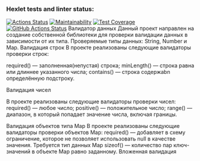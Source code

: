 ### Hexlet tests and linter status:
[![Actions Status](https://github.com/fedorovaea18/java-project-78/actions/workflows/hexlet-check.yml/badge.svg)](https://github.com/fedorovaea18/java-project-78/actions)
[![Maintainability](https://api.codeclimate.com/v1/badges/f98370da14866d304cd0/maintainability)](https://codeclimate.com/github/fedorovaea18/java-project-78/maintainability)
[![Test Coverage](https://api.codeclimate.com/v1/badges/f98370da14866d304cd0/test_coverage)](https://codeclimate.com/github/fedorovaea18/java-project-78/test_coverage)
[![GitHub Actions Status](https://github.com/fedorovaea18/java-project-78/actions/workflows/github-actions.yml/badge.svg)](https://github.com/fedorovaea18/java-project-78/actions)
Валидатор данных
Данный проект направлен на создание собственной библиотеки для проверки валидации данных в зависимости от их типа. Проверяемые типы данных: String, Number и Map.
Валидация строк
В проекте реализованы следующие валидаторы проверки строк:

required() — заполненная(непустая) строка;
minLength() — строка равна или длиннее указанного числа;
contains() — cтрока содержаbn определённую подстроку.

Валидация чисел

В проекте реализованы следующие валидаторы проверки чисел:
required() — любое число;
positive() — положительное число;
range() — диапазон, в который попадает значение числа, включая границы.

Валидация объектов типа Map
В проекте реализованы следующие валидаторы проверки объектов Map:
required() — добавляет в схему ограничение, которое не позволяет использовать null в качестве значения. Требуется тип данных Map
sizeof() — количество пар ключ-значений в объекте Map равно заданному.
Вложенная валидация
